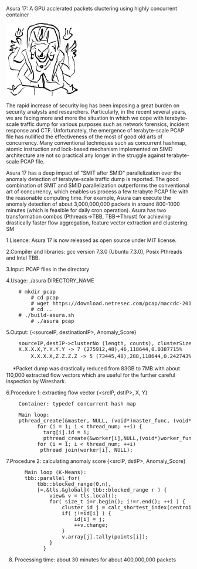 Asura 17: A GPU acclerated packets cluctering using highly concurrent container<br> 

<img src="asura17.jpeg" width=200 height=200>

The rapid increase of security log has been imposing a great burden on security analysts and researchers. Particularly, in the recent several years, we are facing more and more the situation in which we cope with terabyte-scale traffic dump for various purposes such as network forensics, incident response and CTF. Unfortunately, the emergence of terabyte-scale PCAP file has nullified the effectiveness of the most of good old arts of concurrency. Many conventional techniques such as concurrent hashmap, atomic instruction and lock-based mechanism implemented on SIMD architecture are not so practical any longer in the struggle against terabyte-scale PCAP file.

  Asura 17 has a deep impact of "SMIT after SMID" parallelization over the anomaly detection of terabyte-scale traffic dump is reported. The good combination of SMIT and SMID parallelization outperforms the conventional art of concurrency, which enables us process a few terabyte PCAP file with the reasonable computing time.  For example, Asura can execute the anomaly detection of about 3,000,000,000 packets in around 800-1000 minutes (which is feasible for daily cron operation). Asura has two transformation combos (Pthreads→TBB, TBB→Thrust) for achieving drastically faster flow aggregation, feature vector extraction and clustering. SM

1.Lisence: Asura 17 is now released as open source under MIT license. 

2.Compiler and libraries: gcc version 7.3.0 (Ubuntu 7.3.0), Posix Pthreads and Intel TBB.

3.Input: PCAP files in the directory 

4.Usage: ./asura DIRECTORY_NAME

<pre>
	# mkdir pcap
        # cd pcap 
        # wget https://download.netresec.com/pcap/maccdc-2012/maccdc2012_*.pcap.gz
        # cd ..
	# ./build-asura.sh 
        # ./asura pcap
</pre>

5.Output: {<sourceIP, destinationIP>, Anomaly_Score}

<pre>
	sourceIP,destIP->clusterNo (length, counts), clusterSize, AllSize, Anomaly_score(%)
	X.X.X.X,Y.Y.Y.Y -> 7 (275912,48),46,118644,0.0387715%
　　　   X.X.X.X,Z.Z.Z.Z -> 5 (73445,48),288,118644,0.242743%
</pre>
　
*Packet dump was drastically reduced from 83GB to 7MB with about 110,000 extracted flow vectors which are useful for the further careful inspection by Wireshark.

6.Procedure 1: extracting flow vector {<srcIP, dstIP>, X, Y}
<pre>
	Container: typedef concurrent_hash_map<unsigned long long, int, HashCompare>
</pre>

<pre>
	Main loop: 
  	pthread_create(&master, NULL, (void*)master_func, (void*)&targ[0]);
    	  for (i = 1; i < thread_num; ++i) { 
        	targ[i].id = i;
       		pthread_create(&worker[i],NULL,(void*)worker_func,(void*)&targ[i]); }
    	  for (i = 1; i < thread_num; ++i) 
 	       pthread_join(worker[i], NULL);
</pre>

7.Procedure 2: calculating anomaly score {<srcIP, dstIP>, Anomaly_Score}
<pre>
	  Main loop (K-Means):
	  tbb::parallel_for(
          tbb::blocked_range<size_t>(0,n),
          [=,&tls,&global]( tbb::blocked_range<size_t> r ) {
              view& v = tls.local();
              for( size_t i=r.begin(); i!=r.end(); ++i ) {
                  cluster_id j = calc_shortest_index(centroid, k , points[i]); 
                  if( j!=id[i] ) {
                      id[i] = j;
                      ++v.change;
                  }
                  v.array[j].tally(points[i]);
              }
            }
</pre>

8. Processing time: about 30 minutes for about 400,000,000 packets

